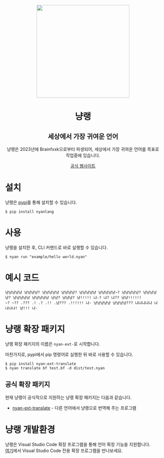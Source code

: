 <p align="center">
<img width="300" height="300" src="https://user-images.githubusercontent.com/61446372/228822639-f126e6a3-5bcb-4e04-80ed-1cb6325314bf.png" />
</p>

<h1 align="center">냥랭</h1>
<h2 align="center">세상에서 가장 귀여운 언어</h2>
<p align="center">
냥렝은 2023년에 Brainfxxk으로부터 파생되어, 세상에서 가장 귀여운 언어를 목표로 작업중에 있습니다.  
</p>
<p align="center">
<a href="https://nyan.sserve.work">공식 웹사이트</a>
</p>

# 설치
냥랭은 [pypi](https://pypi.org/project/nyanlang/)를 통해 설치할 수 있습니다.

```
$ pip install nyanlang
```

# 사용
냥랭을 설치한 후, CLI 커맨드로 바로 실행할 수 있습니다.

```
$ nyan run "example/hello world.nyan"
```

# 예시 코드

```
냥냥냥냥냥 냥냥냥냥? 냥냥냥냥냥 냥냥냥냥? 냥냥냥냥냥 냥냥냥냥냥~? 냥냥냥냥냥? 냥냥냥냥냥? 냥냥냥냥냥 냥냥냥냥냥 냥냥? 냥냥냥? 냥!!!!! 냐-? 냐? 냐?? 냥냥!!!!!!
~? ~?? .??? .! .? .!! .냥??? .!!!!!! 냐- 냥냥냥냥냥 냥냥냥냥??? 냐냐냐냐냐 냐냐냐냐! 냥!!! 냐-
```

# 냥랭 확장 패키지
냥랭 확장 패키지의 이름은 `nyan-ext-`로 시작합니다.  

마찬가지로, pypi에서 pip 명령어로 실행한 뒤 바로 사용할 수 있습니다.

```
$ pip install nyan-ext-translate
$ nyan translate bf test.bf -d dist/test.nyan
```

## 공식 확장 패키지
현재 냥랭이 공식적으로 지원하는 냥랭 확장 패키지는 다음과 같습니다.

+ [nyan-ext-translate](https://github.com/nyanlang/nyan-ext-translate) - 다른 언어에서 냥랭으로 번역해 주는 프로그램

# 냥랭 개발환경
냥랭은 Visual Studio Code 확장 프로그램을 통해 언어 확장 기능을 지원합니다.  
[여기](https://marketplace.visualstudio.com/items?itemName=ParkShinWoo.nyanlang-language)에서 Visual Studio Code 전용 확장 프로그램을 만나보세요.
